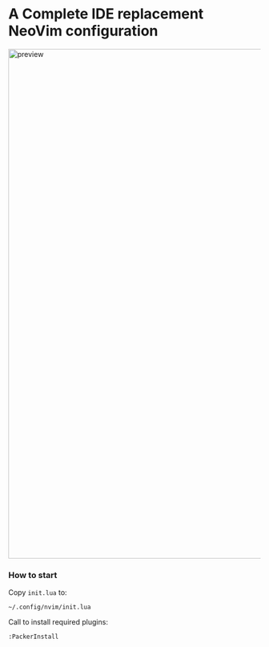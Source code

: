 # A Complete IDE replacement NeoVim configuration

<img width="1017" alt="preview" src="https://github.com/n0rthern-light/nvim-config/assets/45363185/99a67afd-f55e-4ccb-bedc-94451ed68f8b">

### How to start

Copy `init.lua` to:
```
~/.config/nvim/init.lua
```

Call to install required plugins:
```
:PackerInstall
```
